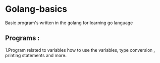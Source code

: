 # Golang-basics

Basic program's written in the golang  for learning go language

## Programs :

1.Program related to variables how to use the variables, type conversion , printing statements and more.
